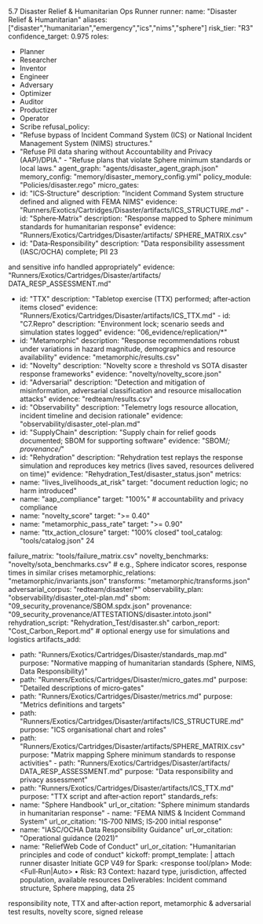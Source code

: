 5.7 Disaster Relief & Humanitarian Ops Runner 
runner: 
name: "Disaster Relief & Humanitarian" 
aliases: ["disaster","humanitarian","emergency","ics","nims","sphere"] risk_tier: "R3" 
confidence_target: 0.975 
roles: 
- Planner 
- Researcher 
- Inventor 
- Engineer 
- Adversary 
- Optimizer 
- Auditor 
- Productizer 
- Operator 
- Scribe 
refusal_policy: 
- "Refuse bypass of Incident Command System (ICS) or National Incident Management System (NIMS) structures." 
- "Refuse PII data sharing without Accountability and Privacy (AAP)/DPIA." - "Refuse plans that violate Sphere minimum standards or local laws." agent_graph: "agents/disaster_agent_graph.json" 
memory_config: "memory/disaster_memory_config.yml" 
policy_module: "Policies/disaster.rego" 
micro_gates: 
- id: "ICS‑Structure" 
description: "Incident Command System structure defined and aligned with FEMA NIMS" 
evidence: "Runners/Exotics/Cartridges/Disaster/artifacts/ICS_STRUCTURE.md" - id: "Sphere‑Matrix" 
description: "Response mapped to Sphere minimum standards for 
humanitarian response" 
evidence: "Runners/Exotics/Cartridges/Disaster/artifacts/ 
SPHERE_MATRIX.csv" 
- id: "Data‑Responsibility" 
description: "Data responsibility assessment (IASC/OCHA) complete; PII 23

and sensitive info handled appropriately" 
evidence: "Runners/Exotics/Cartridges/Disaster/artifacts/ 
DATA_RESP_ASSESSMENT.md" 
- id: "TTX" 
description: "Tabletop exercise (TTX) performed; after‑action items closed" 
evidence: "Runners/Exotics/Cartridges/Disaster/artifacts/ICS_TTX.md" - id: "C7.Repro" 
description: "Environment lock; scenario seeds and simulation states logged" 
evidence: "06_evidence/replication/*" 
- id: "Metamorphic" 
description: "Response recommendations robust under variations in hazard magnitude, demographics and resource availability" 
evidence: "metamorphic/results.csv" 
- id: "Novelty" 
description: "Novelty score ≥ threshold vs SOTA disaster response frameworks" 
evidence: "novelty/novelty_score.json" 
- id: "Adversarial" 
description: "Detection and mitigation of misinformation, adversarial classification and resource misallocation attacks" 
evidence: "redteam/results.csv" 
- id: "Observability" 
description: "Telemetry logs resource allocation, incident timeline and decision rationale" 
evidence: "observability/disaster_otel-plan.md" 
- id: "SupplyChain" 
description: "Supply chain for relief goods documented; SBOM for supporting software" 
evidence: "SBOM/*; provenance/*" 
- id: "Rehydration" 
description: "Rehydration test replays the response simulation and reproduces key metrics (lives saved, resources delivered on time)" evidence: "Rehydration_Test/disaster_status.json" 
metrics: 
- name: "lives_livelihoods_at_risk" 
target: "document reduction logic; no harm introduced" 
- name: "aap_compliance" 
target: "100%" # accountability and privacy compliance 
- name: "novelty_score" 
target: ">= 0.40" 
- name: "metamorphic_pass_rate" 
target: ">= 0.90" 
- name: "ttx_action_closure" 
target: "100% closed" 
tool_catalog: "tools/catalog.json" 
24

failure_matrix: "tools/failure_matrix.csv" 
novelty_benchmarks: "novelty/sota_benchmarks.csv" # e.g., Sphere indicator  scores, response times in similar crises 
metamorphic_relations: "metamorphic/invariants.json" 
transforms: "metamorphic/transforms.json" 
adversarial_corpus: "redteam/disaster/*" 
observability_plan: "observability/disaster_otel-plan.md" 
sbom: "09_security_provenance/SBOM.spdx.json" 
provenance: "09_security_provenance/ATTESTATIONS/disaster.intoto.jsonl" rehydration_script: "Rehydration_Test/disaster.sh" 
carbon_report: "Cost_Carbon_Report.md" # optional energy use for simulations  and logistics 
artifacts_add: 
- path: "Runners/Exotics/Cartridges/Disaster/standards_map.md" purpose: "Normative mapping of humanitarian standards (Sphere, NIMS, Data Responsibility)" 
- path: "Runners/Exotics/Cartridges/Disaster/micro_gates.md" 
purpose: "Detailed descriptions of micro‑gates" 
- path: "Runners/Exotics/Cartridges/Disaster/metrics.md" 
purpose: "Metrics definitions and targets" 
- path: "Runners/Exotics/Cartridges/Disaster/artifacts/ICS_STRUCTURE.md" purpose: "ICS organisational chart and roles" 
- path: "Runners/Exotics/Cartridges/Disaster/artifacts/SPHERE_MATRIX.csv" purpose: "Matrix mapping Sphere minimum standards to response activities" - path: "Runners/Exotics/Cartridges/Disaster/artifacts/ 
DATA_RESP_ASSESSMENT.md" 
purpose: "Data responsibility and privacy assessment" 
- path: "Runners/Exotics/Cartridges/Disaster/artifacts/ICS_TTX.md" purpose: "TTX script and after‑action report" 
standards_refs: 
- name: "Sphere Handbook" 
url_or_citation: "Sphere minimum standards in humanitarian response" - name: "FEMA NIMS & Incident Command System" 
url_or_citation: "IS‑700 NIMS; IS‑200 initial response" 
- name: "IASC/OCHA Data Responsibility Guidance" 
url_or_citation: "Operational guidance (2021)" 
- name: "ReliefWeb Code of Conduct" 
url_or_citation: "Humanitarian principles and code of conduct" kickoff: 
prompt_template: | 
attach runner disaster 
Initiate GCP V49 for Spark: <response tool/plan> 
Mode: <Full‑Run|Auto> • Risk: R3 
Context: hazard type, jurisdiction, affected population, available  resources 
Deliverables: Incident command structure, Sphere mapping, data  25

responsibility note, TTX and after‑action report, metamorphic & adversarial test  results, novelty score, signed release 
